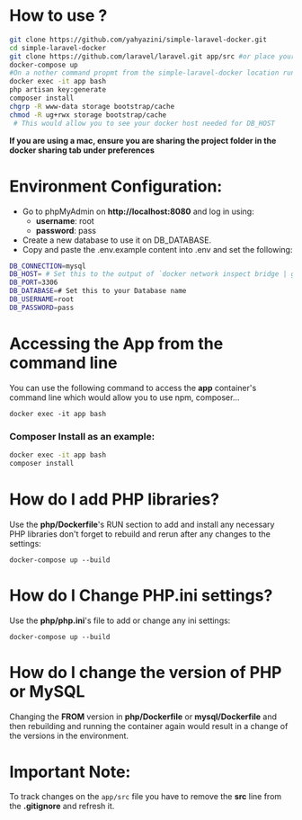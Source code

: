 # How to use ?

```bash
git clone https://github.com/yahyazini/simple-laravel-docker.git
cd simple-laravel-docker
git clone https://github.com/laravel/laravel.git app/src #or place your laravel app inside app/src
docker-compose up
#On a nother command propmt from the simple-laravel-docker location run:
docker exec -it app bash
php artisan key:generate
composer install
chgrp -R www-data storage bootstrap/cache
chmod -R ug+rwx storage bootstrap/cache
 # This would allow you to see your docker host needed for DB_HOST
```
**If you are using a mac, ensure you are sharing the project folder in the docker sharing  tab under preferences**

# Environment Configuration:
* Go to phpMyAdmin on **http://localhost:8080** and log in using:
    * **username**: root
    * **password**: pass
* Create a new database to use it on DB_DATABASE.
* Copy and paste the .env.example content into .env and set the following:
```bash
DB_CONNECTION=mysql
DB_HOST= # Set this to the output of `docker network inspect bridge | grep Gateway`
DB_PORT=3306
DB_DATABASE=# Set this to your Database name
DB_USERNAME=root
DB_PASSWORD=pass
```

# Accessing the App from the command line
You can use the following command to access the **app** container's command line which would allow you to use npm, composer...

`docker exec -it app bash`
### Composer Install as an example:

```bash
docker exec -it app bash
composer install
```

# How do I add PHP libraries?
Use the **php/Dockerfile**'s RUN section to add and install any necessary PHP libraries
don't forget to rebuild and rerun after any changes to the settings:

`docker-compose up --build`

# How do I Change PHP.ini settings?
Use the **php/php.ini**'s file to add or change any ini settings:

`docker-compose up --build`

# How do I change the version of PHP or MySQL
Changing the **FROM** version in **php/Dockerfile** or **mysql/Dockerfile** and then rebuilding and running the container again would result in a change of the versions in the environment.

# Important Note:
To track changes on the `app/src` file you have to remove the **src** line from the **.gitignore** and refresh it.
